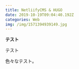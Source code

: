 ```yaml
---
title: NetliifyCMS & HUGO
date: 2019-10-19T09:04:40.192Z
categories: Web
img: /img/1571394939149.jpg
---
```

**テスト**

テスト

色々なテスト。
